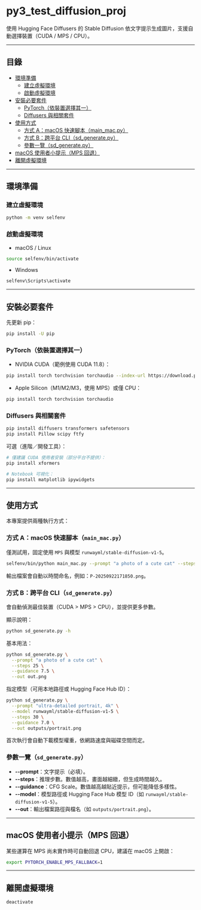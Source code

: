 # py3_test_diffusion_proj

使用 Hugging Face Diffusers 的 Stable Diffusion 依文字提示生成圖片，支援自動選擇裝置（CUDA / MPS / CPU）。

---

## 目錄

- [環境準備](#環境準備)
  - [建立虛擬環境](#建立虛擬環境)
  - [啟動虛擬環境](#啟動虛擬環境)
- [安裝必要套件](#安裝必要套件)
  - [PyTorch（依裝置選擇其一）](#pytorch依裝置選擇其一)
  - [Diffusers 與相關套件](#diffusers-與相關套件)
- [使用方式](#使用方式)
  - [方式 A：macOS 快速腳本（main_mac.py）](#方式-a-macos-快速腳本main_macpy)
  - [方式 B：跨平台 CLI（sd_generate.py）](#方式-b跨平台-clisd_generatepy)
  - [參數一覽（sd_generate.py）](#參數一覽sd_generatepy)
- [macOS 使用者小提示（MPS 回退）](#macos-使用者小提示mps-回退)
- [離開虛擬環境](#離開虛擬環境)

---

## 環境準備

### 建立虛擬環境

```bash
python -m venv selfenv
```

### 啟動虛擬環境

- macOS / Linux

```bash
source selfenv/bin/activate
```

- Windows

```bash
selfenv\Scripts\activate
```

---

## 安裝必要套件

先更新 pip：

```bash
pip install -U pip
```

### PyTorch（依裝置選擇其一）

- NVIDIA CUDA（範例使用 CUDA 11.8）：

```bash
pip install torch torchvision torchaudio --index-url https://download.pytorch.org/whl/cu118
```

- Apple Silicon（M1/M2/M3，使用 MPS）或僅 CPU：

```bash
pip install torch torchvision torchaudio
```

### Diffusers 與相關套件

```bash
pip install diffusers transformers safetensors
pip install Pillow scipy ftfy
```

可選（進階／開發工具）：

```bash
# 僅建議 CUDA 使用者安裝（部分平台不提供）：
pip install xformers

# Notebook 可視化：
pip install matplotlib ipywidgets
```

---

## 使用方式

本專案提供兩種執行方式：

### 方式 A：macOS 快速腳本（`main_mac.py`）

僅測試用，固定使用 `MPS` 與模型 `runwayml/stable-diffusion-v1-5`。

```bash
selfenv/bin/python main_mac.py --prompt "a photo of a cute cat" --steps 25
```

輸出檔案會自動以時間命名，例如：`P-20250922171850.png`。

### 方式 B：跨平台 CLI（`sd_generate.py`）

會自動偵測最佳裝置（CUDA > MPS > CPU），並提供更多參數。

顯示說明：

```bash
python sd_generate.py -h
```

基本用法：

```bash
python sd_generate.py \
  --prompt "a photo of a cute cat" \
  --steps 25 \
  --guidance 7.5 \
  --out out.png
```

指定模型（可用本地路徑或 Hugging Face Hub ID）：

```bash
python sd_generate.py \
  --prompt "ultra-detailed portrait, 4k" \
  --model runwayml/stable-diffusion-v1-5 \
  --steps 30 \
  --guidance 7.0 \
  --out outputs/portrait.png
```

首次執行會自動下載模型權重，依網路速度與磁碟空間而定。

### 參數一覽（`sd_generate.py`）

- **--prompt**：文字提示（必填）。
- **--steps**：推理步數。數值越高，畫面越細緻，但生成時間越久。
- **--guidance**：CFG Scale。數值越高越貼近提示，但可能降低多樣性。
- **--model**：模型路徑或 Hugging Face Hub 模型 ID（如 `runwayml/stable-diffusion-v1-5`）。
- **--out**：輸出檔案路徑與檔名（如 `outputs/portrait.png`）。

---

## macOS 使用者小提示（MPS 回退）

某些運算在 MPS 尚未實作時可自動回退 CPU，建議在 macOS 上開啟：

```bash
export PYTORCH_ENABLE_MPS_FALLBACK=1
```

---

## 離開虛擬環境

```bash
deactivate
```
